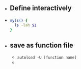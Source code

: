 - ## Define interactively
- ```bash
  myls() {
    ls -lah $1
  }
  ```
- ## save as function file
	- `autoload -U [function name]`
	-
